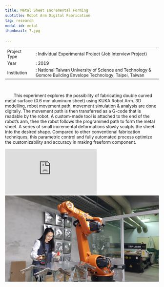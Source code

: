 ```yaml
---
title: Metal Sheet Incremental Forming
subtitle: Robot Arm Digital Fabrication
tag: research
modal-id: metal
thumbnail: 7.jpg

---
```

<table class="table__research">
    <tbody>
        <tr>
            <td>
                Project Type&nbsp;&nbsp;&nbsp;
            </td>
            <td>
                : Individual Experimental Project (Job Interview Project)
            </td>
        </tr>
        <tr>
            <td>
                Year
            </td>
            <td>
                : 2019 
            </td>
        </tr>
        <tr>
            <td>
                Institution
            </td>
            <td>
                : National Taiwan University of Science and Technology & Gomore Building Envelope Technology, Taipei, Taiwan
            </td>
        </tr>
    </tbody>
</table>
<br>


&emsp;&emsp;This experiment explores the possibility of fabricating double curved metal surface (0.6 mm aluminum sheet) using KUKA Robot Arm. 3D modelling, robot movement path, movement simulation & analysis are done digitally. The movement path is then transferred as a G-code that is readable by the robot. A custom-made tool is attached to the end of the robot’s arm, then the robot follows the programmed path to form the metal sheet. A series of small incremental deformations slowly sculpts the sheet into the desired shape. Compared to other conventional fabrication techniques, this parametric control and fully automated process optimize the customizability and accuracy in making freeform component.

<div class="video-container">
<iframe  src="https://www.youtube.com/embed/0O0DgZ5RrAg" frameborder="0" allow="accelerometer; autoplay; encrypted-media; gyroscope; picture-in-picture" allowfullscreen></iframe>
 </div>
<img src="images/portfolio/7/7A.jpg" class="img-responsive img-centered" alt="elisabeth with KUKA">
